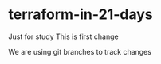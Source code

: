 # terraform-in-21-days
Just for study
This is first change

We are using git branches to track changes
